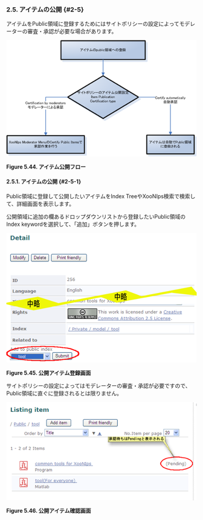 ### 2.5. アイテムの公開 {#2-5}

アイテムをPublic領域に登録するためにはサイトポリシーの設定によってモデレーターの審査・承認が必要な場合があります。

![アイテム公開フロー](../../assets/xoonips-operate42.png)

**Figure 5.44. アイテム公開フロー**

#### 2.5.1. アイテムの公開 {#2-5-1}

Public領域に登録して公開したいアイテムをIndex TreeやXooNIps検索で検索して、詳細画面を表示します。

公開領域に追加の欄あるドロップダウンリストから登録したいPublic領域のIndex keywordを選択して、「追加」ボタンを押します。

![公開アイテム登録画面](../../assets/xoonips-operate43.png)

**Figure 5.45. 公開アイテム登録画面**

サイトポリシーの設定によってはモデレーターの審査・承認が必要ですので、Public領域に直ぐに登録されるとは限りません。

![公開アイテム確認画面](../../assets/xoonips-operate44.png)

**Figure 5.46. 公開アイテム確認画面**